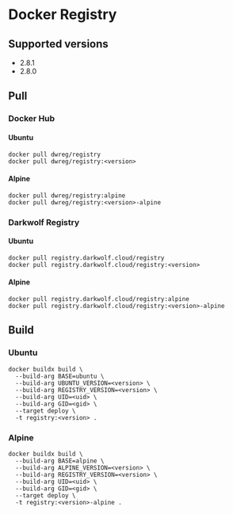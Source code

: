 # Docker Registry

## Supported versions

- 2.8.1
- 2.8.0

## Pull

### Docker Hub

#### Ubuntu

```
docker pull dwreg/registry
docker pull dwreg/registry:<version>
```

#### Alpine

```
docker pull dwreg/registry:alpine
docker pull dwreg/registry:<version>-alpine
```

### Darkwolf Registry

#### Ubuntu

```
docker pull registry.darkwolf.cloud/registry
docker pull registry.darkwolf.cloud/registry:<version>
```

#### Alpine

```
docker pull registry.darkwolf.cloud/registry:alpine
docker pull registry.darkwolf.cloud/registry:<version>-alpine
```

## Build

### Ubuntu

```
docker buildx build \
  --build-arg BASE=ubuntu \
  --build-arg UBUNTU_VERSION=<version> \
  --build-arg REGISTRY_VERSION=<version> \
  --build-arg UID=<uid> \
  --build-arg GID=<gid> \
  --target deploy \
  -t registry:<version> .
```

### Alpine

```
docker buildx build \
  --build-arg BASE=alpine \
  --build-arg ALPINE_VERSION=<version> \
  --build-arg REGISTRY_VERSION=<version> \
  --build-arg UID=<uid> \
  --build-arg GID=<gid> \
  --target deploy \
  -t registry:<version>-alpine .
```